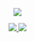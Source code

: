 <p align="center">
<a href="https://github.com/shishaoyan">
<img src="https://github-readme-stats.wasabeef.vercel.app/api?username=shishaoyan&show_icons=true&line_height=21&show_icons=true&theme=vue" />
</a >
</p >
<p align="center">
<a href="https://github.com/shishaoyan/">
<img src="https://img.shields.io/badge/🔥%20Android-Notes-brightness.svg"
</a > 
<a href="https://github.com/shishaoyan">
<img src="https://komarev.com/ghpvc/?username=shishaoyan&color=brightgreen" />
</a>  
</p>
